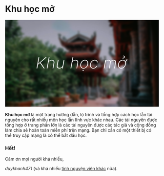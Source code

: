 # Khu học mở

![](assets/cover.png)

**Khu học mở** là một trang hướng dẫn, lộ trình và tổng hợp cách học lẫn tài nguyên cho rất nhiều môn học lẫn lĩnh vực khác nhau. Các tài nguyên được tổng hợp ở trang phần lớn là các tài nguyên được các tác giả và cộng đồng làm chia sẻ hoàn toàn miễn phí trên mạng. Bạn chỉ cần có một thiết bị có thể truy cập mạng là có thể bắt đầu học.

### Hết!
Cảm ơn mọi người khá nhiều,

*duykhanh471* (và khá nhiều [tình nguyện viên khác](cam-on.md) nữa).

